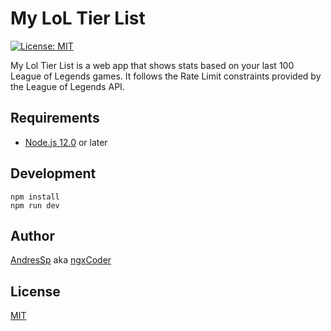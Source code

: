 # My LoL Tier List

[![License: MIT](https://img.shields.io/badge/License-MIT-yellow.svg)](https://opensource.org/licenses/MIT)

My Lol Tier List is a web app that shows stats based on your last 100 League of Legends games. It follows the Rate Limit constraints provided by the League of Legends API.


## Requirements

- [Node.js 12.0](https://nodejs.org/en/) or later

## Development

```shell
npm install
npm run dev
```

## Author

[AndresSp](https://github.com/AndresSp) aka [ngxCoder](https://github.com/ngxCoder)

## License
[MIT](https://github.com/ngxCoder/my-lol-tierlist/blob/main/LICENSE)



